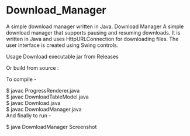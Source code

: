 # Download_Manager
A simple download manager written in Java.
Download Manager
A simple download manager that supports pausing and resuming downloads.
It is written in Java and uses HttpURLConnection for downloading files.
The user interface is created using Swing controls.

Usage
Download executable jar from Releases

Or build from source :

To compile -

$ javac ProgressRenderer.java  
$ javac DownloadTableModel.java  
$ javac Download.java  
$ javac DownloadManager.java  
And finally to run -

$ java DownloadManager
Screenshot
